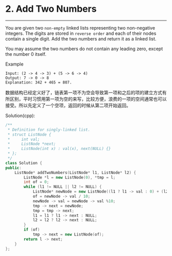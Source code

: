 # 2. Add Two Numbers

---

You are given two `non-empty` linked lists representing two non-negative integers. The digits are stored in `reverse order` and each of their nodes contain a single digit. Add the two numbers and return it as a linked list.

You may assume the two numbers do not contain any leading zero, except the number 0 itself.

Example
```
Input: (2 -> 4 -> 3) + (5 -> 6 -> 4)
Output: 7 -> 0 -> 8
Explanation: 342 + 465 = 807.
```

数据结构已经定义好了，链表第一项不为空会导致第一项和之后的项的建立方式有所区别，平时习惯用第一项为空的来写，比较方便，浪费的一项的空间通常也可以接受。所以先定义了一个空项，返回的时候从第二项开始返回。

Solution(cpp):
```cpp
/**
 * Definition for singly-linked list.
 * struct ListNode {
 *     int val;
 *     ListNode *next;
 *     ListNode(int x) : val(x), next(NULL) {}
 * };
 */
class Solution {
public:
    ListNode* addTwoNumbers(ListNode* l1, ListNode* l2) {
        ListNode *l = new ListNode(0), *tmp = l;
        int of = 0;
        while (l1 != NULL || l2 != NULL) {
            ListNode* newNode = new ListNode((l1 ? l1 -> val : 0) + (l2 ? l2 -> val : 0) + of);
            of = newNode -> val / 10;
            newNode -> val = newNode -> val %10;
            tmp -> next = newNode; 
            tmp = tmp -> next;
            l1 = l1 ? l1 -> next : NULL;
            l2 = l2 ? l2 -> next : NULL;
        }
        if (of)
            tmp -> next = new ListNode(of);
        return l -> next;
    }
};
```